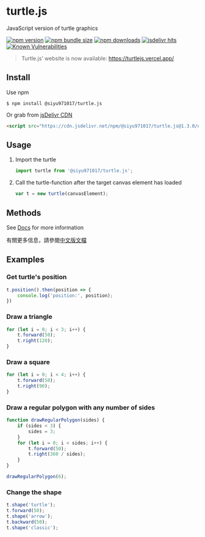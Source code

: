 # turtle.js

JavaScript version of turtle graphics

[![npm version](https://img.shields.io/npm/v/@siyu971017/turtle.js.svg)](https://www.npmjs.org/package/@siyu971017/turtle.js)
[![npm bundle size](https://img.shields.io/bundlephobia/minzip/@siyu971017/turtle.js@latest)](https://bundlephobia.com/package/@siyu971017/turtle.js@latest)
[![npm downloads](https://img.shields.io/npm/dm/@siyu971017/turtle.js.svg)](https://npm-stat.com/charts.html?package=@siyu971017/turtle.js)
[![jsdelivr hits](https://data.jsdelivr.com/v1/package/npm/@siyu971017/turtle.js/badge?style=rounded)](https://www.jsdelivr.com/package/npm/@siyu971017/turtle.js)
[![Known Vulnerabilities](https://snyk.io/test/npm/@siyu971017/turtle.js/badge.svg)](https://snyk.io/test/npm/@siyu971017/turtle.js)

> Turtle.js’ website is now available: https://turtlejs.vercel.app/

## Install
Use npm

```
$ npm install @siyu971017/turtle.js
```

Or grab from [jsDelivr CDN](https://www.jsdelivr.com/package/npm/@siyu971017/turtle.js)

```html
<script src="https://cdn.jsdelivr.net/npm/@siyu971017/turtle.js@1.3.0/dist/turtle.umd.min.js"></script>
```

## Usage

1. Import the turtle

    ```js
    import turtle from '@siyu971017/turtle.js';
    ```
2. Call the turtle-function after the target canvas element has loaded

    ```js
    var t = new turtle(canvasElement);
    ```

## Methods
See [Docs](./DOCS.md) for more information

有關更多信息，請參閱[中文版文檔](./DOCS_ZH.md)

## Examples

### Get turtle's position
```js
t.position().then(position => {
    console.log('position:', position);
})
```

### Draw a triangle
```js
for (let i = 0; i < 3; i++) {
    t.forward(50);
    t.right(120);
}
```

### Draw a square
```js
for (let i = 0; i < 4; i++) {
    t.forward(50);
    t.right(90);
}
```

### Draw a regular polygon with any number of sides
```js
function drawRegularPolygon(sides) {
    if (sides < 3) {
        sides = 3;
    }
    for (let i = 0; i < sides; i++) {
        t.forward(50);
        t.right(360 / sides);
    } 
}

drawRegularPolygon(6);
```

### Change the shape
```js
t.shape('turtle');
t.forward(50);
t.shape('arrow');
t.backward(50);
t.shape('classic');
```